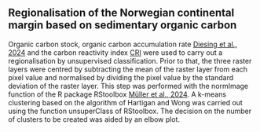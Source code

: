 ## Regionalisation of the Norwegian continental margin based on sedimentary organic carbon

Organic carbon stock, organic carbon accumulation rate [Diesing et al., 2024](https://doi.org/10.1038/s43247-024-01502-8) and the carbon reactivity index [CRI]([https://github.com/diesing-ngu/cri_model) were used to carry out a regionalisation by unsupervised classification. Prior to that, the three raster layers were centred by subtracting the mean of the raster layer from each pixel value and normalised by dividing the pixel value by the standard deviation of the raster layer. This step was performed with the normImage function of the R package RStoolbox [Müller et al., 2024](https://doi.org/10.1111/2041-210X.14451). A k-means clustering based on the algorithm of Hartigan and Wong was carried out using the function unsuperClass of RStoolbox. The decision on the number of clusters to be created was aided by an elbow plot.
